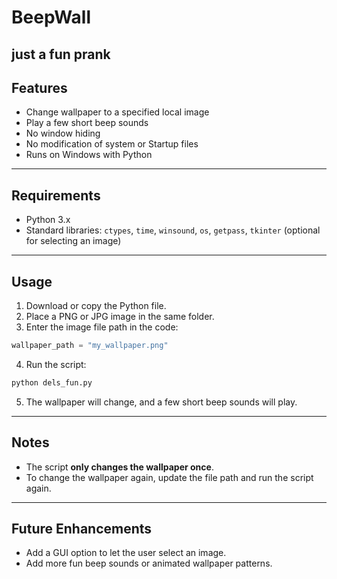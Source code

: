 # BeepWall

just a fun prank
---

## Features

* Change wallpaper to a specified local image
* Play a few short beep sounds
* No window hiding
* No modification of system or Startup files
* Runs on Windows with Python

---

## Requirements

* Python 3.x
* Standard libraries: `ctypes`, `time`, `winsound`, `os`, `getpass`, `tkinter` (optional for selecting an image)

---

## Usage

1. Download or copy the Python file.
2. Place a PNG or JPG image in the same folder.
3. Enter the image file path in the code:

```python
wallpaper_path = "my_wallpaper.png"
```

4. Run the script:

```bash
python dels_fun.py
```

5. The wallpaper will change, and a few short beep sounds will play.

---

## Notes

* The script **only changes the wallpaper once**.
* To change the wallpaper again, update the file path and run the script again.

---

## Future Enhancements

* Add a GUI option to let the user select an image.
* Add more fun beep sounds or animated wallpaper patterns.
